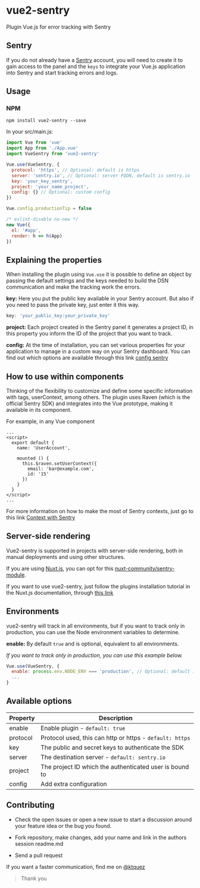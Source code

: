 # vue2-sentry

Plugin Vue.js for error tracking with Sentry

## Sentry
If you do not already have a [Sentry](https://sentry.io) account, you will need to create it to gain access to the panel and the `keys` to integrate your Vue.js application into Sentry and start tracking errors and logs.

## Usage

### NPM

```shell
npm install vue2-sentry --save
```

In your src/main.js:

```javascript
import Vue from 'vue'
import App from './App.vue'
import VueSentry from 'vue2-sentry'

Vue.use(VueSentry, {
  protocol: 'https', // Optional: default is https
  server: 'sentry.io', // Optional: server FQDN, default is sentry.io
  key: 'your_key_sentry',
  project: 'your_name_project',
  config: {} // Optional: custom config
})

Vue.config.productionTip = false

/* eslint-disable no-new */
new Vue({
  el: '#app',
  render: h => h(App)
})
```

## Explaining the properties

When installing the plugin using `Vue.use` it is possible to define an object by passing the default settings and the keys needed to build the DSN communication and make the tracking work the errors.

**key:** Here you put the public key available in your Sentry account. But also if you need to pass the private key, just enter it this way.

```javascript
key: 'your_public_key:your_private_key'
```

**project:** Each project created in the Sentry panel it generates a project ID, in this property you inform the ID of the project that you want to track.

**config:** At the time of installation, you can set various properties for your application to manage in a custom way on your Sentry dashboard. You can find out which options are available through this link [config sentry](https://docs.sentry.io/clients/javascript/config/)

## How to use within components
Thinking of the flexibility to customize and define some specific information with tags, userContext, among others. The plugin uses Raven (which is the official Sentry SDK) and integrates into the Vue prototype, making it available in its component.

For example, in any Vue component
```vue
...
<script>
  export default {
    name: 'UserAccount',

    mounted () {
      this.$raven.setUserContext({
        email: 'bar@example.com',
        id: '15'
      })
    }
  }
</script>
...
```

For more information on how to make the most of Sentry contexts, just go to this link [Context with Sentry](https://docs.sentry.io/learn/context/)

## Server-side rendering
Vue2-sentry is supported in projects with server-side rendering, both in manual deployments and using other structures.

If you are using [Nuxt.js](https://nuxtjs.org/), you can opt for this [nuxt-community/sentry-module](https://github.com/nuxt-community/sentry-module).

If you want to use vue2-sentry, just follow the plugins installation tutorial in the Nuxt.js documentation, through [this link](https://nuxtjs.org/guide/plugins/)

## Environments
vue2-sentry will track in all environments, but if you want to track only in production, you can use the Node environment variables to determine.

**enable:** By default `true` and is optional, equivalent to all environments.

*If you want to track only in production, you can use this example below.*

```javascript
Vue.use(VueSentry, {
  enable: process.env.NODE_ENV === 'production', // Optional: default is true for (all environments)
  ...
}
```

## Available options

Property        | Description    
--------------- | -------------
enable          | Enable plugin - `default: true`
protocol        | Protocol used, this can http or https - `default: https`
key             | The public and secret keys to authenticate the SDK
server          | The destination server - `default: sentry.io`
project         | The project ID which the authenticated user is bound to
config          | Add extra configuration


## Contributing
- Check the open issues or open a new issue to start a discussion around your feature idea or the bug you found.

- Fork repository, make changes, add your name and link in the authors session readme.md

- Send a pull request

If you want a faster communication, find me on [@ktquez](https://twitter.com/ktquez)

> Thank you
